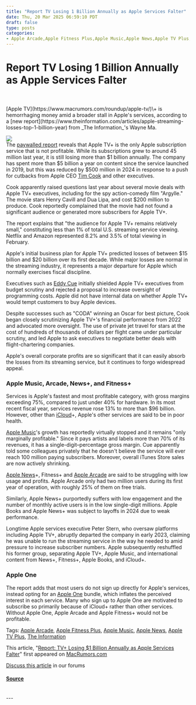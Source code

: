 ```yaml
---
title: "Report TV Losing 1 Billion Annually as Apple Services Falter"
date: Thu, 20 Mar 2025 06:59:10 PDT
draft: false
type: posts
categories: 
- Apple Arcade,Apple Fitness Plus,Apple Music,Apple News,Apple TV Plus,The Information
---
```

# Report TV Losing 1 Billion Annually as Apple Services Falter

<br/>

<br/>
[Apple TV](https://www.macrumors.com/roundup/apple-tv/)\+ is hemorrhaging money amid a broader stall in Apple's services, according to a [new report](https://www.theinformation.com/articles/apple-streaming-losses-top-1-billion-year) from _The Information_'s Wayne Ma.  
  
![](https://images.macrumors.com/article-new/2024/07/Apple-TV-Plus-Feature-2-Warm.jpg)  
The [paywalled report](https://www.theinformation.com/articles/apple-streaming-losses-top-1-billion-year) reveals that ‌Apple TV‌+ is the only Apple subscription service that is not profitable. While its subscriptions grew to around 45 million last year, it is still losing more than $1 billion annually. The company has spent more than $5 billion a year on content since the service launched in 2019, but this was reduced by $500 million in 2024 in response to a push for cutbacks from Apple CEO [Tim Cook](https://www.macrumors.com/guide/tim-cook/) and other executives.  
  
Cook apparently raised questions last year about several movie deals with ‌Apple TV‌+ executives, including for the spy action-comedy film "Argylle." The movie stars Henry Cavill and Dua Lipa, and cost $200 million to produce. Cook reportedly complained that the movie had not found a significant audience or generated more subscribers for ‌Apple TV‌+.  
  
The report explains that "the audience for ‌Apple TV‌+ remains relatively small," constituting less than 1% of total U.S. streaming service viewing. Netflix and Amazon represented 8.2% and 3.5% of total viewing in February.  
  
Apple's initial business plan for ‌Apple TV‌+ predicted losses of between $15 billion and $20 billion over its first decade. While major losses are normal in the streaming industry, it represents a major departure for Apple which normally exercises fiscal discipline.  
  
Executives such as [Eddy Cue](https://www.macrumors.com/guide/eddy-cue/) initially shielded ‌Apple TV‌+ executives from budget scrutiny and rejected a proposal to increase oversight of programming costs. Apple did not have internal data on whether ‌Apple TV‌+ would tempt customers to buy Apple devices.  
  
Despite successes such as "CODA" winning an Oscar for best picture, Cook began closely scrutinizing ‌Apple TV‌+'s financial performance from 2022 and advocated more oversight. The use of private jet travel for stars at the cost of hundreds of thousands of dollars per flight came under particular scrutiny, and led Apple to ask executives to negotiate better deals with flight-chartering companies.  
  
Apple's overall corporate profits are so significant that it can easily absorb the losses from its streaming service, but it continues to forgo widespread appeal.  
  

### Apple Music, Arcade, News+, and Fitness+

  
Services is Apple's fastest and most profitable category, with gross margins exceeding 75%, compared to just under 40% for hardware. In its most recent fiscal year, services revenue rose 13% to more than $96 billion. However, other than [iCloud](https://www.macrumors.com/guide/icloud/)+, Apple's other services are said to be in poor health.  
  
[Apple Music](https://www.macrumors.com/guide/apple-music/)'s growth has reportedly virtually stopped and it remains "only marginally profitable." Since it pays artists and labels more than 70% of its revenues, it has a single-digit–percentage gross margin. Cue apparently told some colleagues privately that he doesn't believe the service will ever reach 100 million paying subscribers. Moreover, overall iTunes Store sales are now actively shrinking.  
  
[Apple News](https://www.macrumors.com/guide/apple-news/)+, Fitness+ and [Apple Arcade](https://www.macrumors.com/guide/apple-arcade/) are said to be struggling with low usage and profits. ‌Apple Arcade‌ only had two million users during its first year of operation, with roughly 25% of them on free trials.  
  
Similarly, ‌Apple News‌+ purportedly suffers with low engagement and the number of monthly active users is in the low single-digit millions. Apple Books and ‌Apple News‌+ was subject to layoffs in 2024 due to weak performance.  
  
Longtime Apple services executive Peter Stern, who oversaw platforms including ‌Apple TV‌+, abruptly departed the company in early 2023, claiming he was unable to run the streaming service in the way he needed to amid pressure to increase subscriber numbers. Apple subsequently reshuffled his former group, separating ‌Apple TV‌+, ‌Apple Music‌, and international content from News+, Fitness+, Apple Books, and ‌iCloud‌+.  
  

### Apple One

  
The report adds that most users do not sign up directly for Apple's services, instead opting for an [Apple One](https://www.macrumors.com/guide/apple-one/) bundle, which inflates the perceived interest in each service. Many who sign up to ‌Apple One‌ are motivated to subscribe so primarily because of ‌iCloud‌+ rather than other services. Without ‌Apple One‌, ‌Apple Arcade‌ and Apple Fitness+ would not be profitable.

Tags: [Apple Arcade](https://www.macrumors.com/guide/apple-arcade/), [Apple Fitness Plus](https://www.macrumors.com/guide/apple-fitness-plus/), [Apple Music](https://www.macrumors.com/guide/apple-music/), [Apple News](https://www.macrumors.com/guide/apple-news/), [Apple TV Plus](https://www.macrumors.com/guide/apple-tv-plus/), [The Information](https://www.macrumors.com/guide/theinformation-com/)

  
This article, "[Report: TV+ Losing $1 Billion Annually as Apple Services Falter](https://www.macrumors.com/2025/03/20/report-tv-losing-1-billion-annually/)" first appeared on [MacRumors.com](https://www.macrumors.com)  
  
[Discuss this article](https://forums.macrumors.com/threads/report-tv-losing-1-billion-annually-as-apple-services-falter.2453568/) in our forums

#### [Source](https://www.macrumors.com/2025/03/20/report-tv-losing-1-billion-annually/)

<br/>
---
